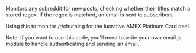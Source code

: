 Monitors any subreddit for new posts, checking whether their titles match a stored regex. If the regex is matched, an email is sent to subscribers.

Using this to monitor /r/churning for the lucrative AMEX Platinum Card deal.

Note: If you want to use this code, you'll need to write your own email.js module to handle authenticating and sending an email.
